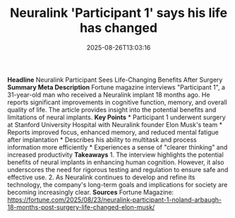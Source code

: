 ﻿---
title: "Neuralink 'Participant 1' says his life has changed"
date: "2025-08-26T13:03:16"
category: "Markets"
summary: ""
slug: "neuralink participant 1 says his life has changed"
source_urls:
  - "https://fortune.com/2025/08/23/neuralink-participant-1-noland-arbaugh-18-months-post-surgery-life-changed-elon-musk/"
seo:
  title: "Neuralink 'Participant 1' says his life has changed | Hash n Hedge"
  description: ""
  keywords: ["news", "markets", "brief"]
---
**Headline** Neuralink Participant Sees Life-Changing Benefits After Surgery  **Summary Meta Description** Fortune magazine interviews "Participant 1", a 31-year-old man who received a Neuralink implant 18 months ago. He reports significant improvements in cognitive function, memory, and overall quality of life. The article provides insight into the potential benefits and limitations of neural implants.  **Key Points**  * Participant 1 underwent surgery at Stanford University Hospital with Neuralink founder Elon Musk's team * Reports improved focus, enhanced memory, and reduced mental fatigue after implantation * Describes his ability to multitask and process information more efficiently * Experiences a sense of "clearer thinking" and increased productivity  **Takeaways**  1. The interview highlights the potential benefits of neural implants in enhancing human cognition. However, it also underscores the need for rigorous testing and regulation to ensure safe and effective use. 2. As Neuralink continues to develop and refine its technology, the company's long-term goals and implications for society are becoming increasingly clear.  **Sources** Fortune Magazine: https://fortune.com/2025/08/23/neuralink-participant-1-noland-arbaugh-18-months-post-surgery-life-changed-elon-musk/ 
